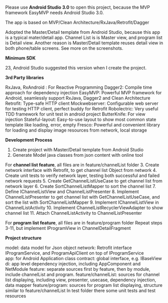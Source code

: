 Please use **Android Studio 3.0** to open this project, because the MVP framework EasyMVP needs Android Studio 3.0. 

The app is based on MVP/Clean Architecture/RxJava/Retrofit/Dagger

Adopted the Master/Detail template from Android Studio, because this app is a typical mater/detail app. Channel List is is Master view, and program list is Detail view. Another reason is Master/Detail template reuses detail view in both phone/table screens. See more on the screenshots. 

**Minimum SDK**

23, Android Studio suggested this version when I create the project.

**3rd Party libraries**

RxJava, RxAndroid : For Reactive Programming
Dagger2: Compile time approach for dependency injection
EasyMVP: Powerful MVP framework for Android, seamlessly support RxJava, Dagger2 and Clean Architecture
Retrofit: Type-safe HTTP client
Mockwebserver: Configurable web server for testing HTTP client, perfect buddy for Retrofit
Robolectric: Very useful TDD framework for unit test in android project
ButterKnife: For view injection
Stateful-layout: Easy-to-use layout to show most common state template like loading, error, empty
Fresco: Powerful and convenient library for loading and display image resources from network, local storage 

**Development Process**

1. Create project with Master/Detail template from Android Studio
2. Generate Model java classes from json content with online tool

For **channel list feature**, all files are in feature/channelList folder
3. Create network interface with Retrofit, to get channel list Object from network
4. Create unit tests to verify network layer, testing both successful and failed network requests
5. Create GetChannelListUseCase to get channel list from network layer
6. Create SortChannelListMapper to sort the channel list 
7. Define IChannelListView and ChannelListPresenter
8. Implement ChannelListPresenter to get channel list with GetChannelListUseCase, and sort the list with SortChannelListMapper
9. Implement IChannelListView in ChannelListActivity
10. Implement ChannelListRecyclerViewAdapter to show channel list
11. Attach ChannelListActivity to ChannelListPresenter

For **program list feature**, all files are in feature/program folder
Repeat steps 3-11, but implement IProgramView in ChannelDetailFragment

**Project structure**

model: data model for Json object
network: Retrofit interface IProgramService, and ProgramApiClient on top of IProgramService  
app: for Android Application class
contract: global interface, e.g. IBaseView
di: app level dependency injection, including AppComponent and NetModule
feature: separate sources first by feature, then by module, include channelList and program.
feature/channelList: sources for channel list displaying, including view, presenter, usecase, dependency injection, data mapper
feature/program: sources for program list displaying, structure similar to feature/channelList
In test folder there some unit tests and test resources 


